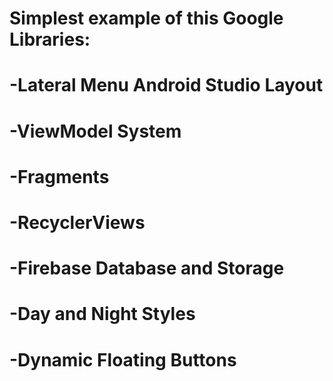 # Simplest example of this Google Libraries:
#             -Lateral Menu Android Studio Layout
#             -ViewModel System
#             -Fragments
#             -RecyclerViews
#             -Firebase Database and Storage
#             -Day and Night Styles
#             -Dynamic Floating Buttons
